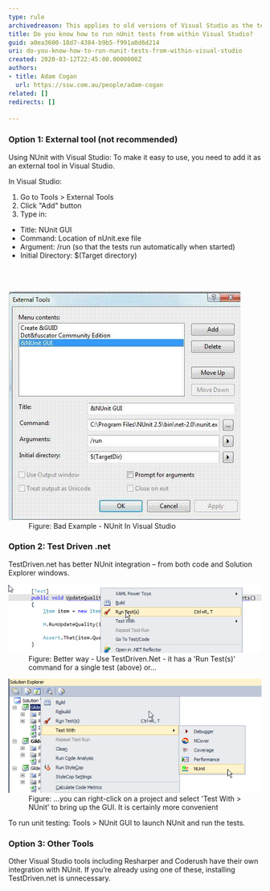 ```yaml
---
type: rule
archivedreason: This applies to old versions of Visual Studio as the test frameworks now provide their own test runner implementations for Visual Studio
title: Do you know how to run nUnit tests from within Visual Studio?
guid: a0ea3600-18d7-4384-b9b5-f991a0d6d214
uri: do-you-know-how-to-run-nunit-tests-from-within-visual-studio
created: 2020-03-12T22:45:00.0000000Z
authors:
- title: Adam Cogan
  url: https://ssw.com.au/people/adam-cogan
related: []
redirects: []

---
```



<h3 class="ssw15-rteElement-H3">Option 1: External tool (not recommended)​<br></h3><p>Using NUnit with Visual Studio: To make it easy to use, you need to add it as an external tool in Visual Studio.</p><p>In Visual Studio:</p><ol><li>Go to Tools > External Tools</li><li>Click "Add" button</li><li>Type in:</li></ol><ul><li>Title: NUnit GUI</li><li>Command: Location of nUnit.exe file</li><li>Argument: /run (so that the tests run automatically when started)</li><li>Initial Directory: $(Target directory)<br></li></ul>
<br><excerpt class='endintro'></excerpt><br>
<dl class="badImage"><dt>​<img src="NUnitInVStudio.jpg" alt="NUnitInVStudio.jpg" /></dt><dd>Figure: Bad Example - NUnit In Visual Studio</dd></dl><h3 class="ssw15-rteElement-H3">Option 2: Test Driven .net​​<br></h3><p>TestDriven.net has better NUnit integration – from both code and Solution Explorer windows.</p><dl class="image"><dt><img src="UseTestDriven.jpg" alt="UseTestDriven.jpg" /></dt><dd>Figure: Better way - Use TestDriven.Net - it has a 'Run Test(s)' command for a single test (above) or...</dd></dl><dl class="image"><dt><img src="GUIBringUpAction.jpg" alt="GUIBringUpAction.jpg" /></dt><dd>Figure: ...you can right-click on a project and select 'Test With > NUnit' to bring up the GUI. It is certainly more convenient</dd></dl><p>​To run unit testing: Tools > NUnit GUI to launch NUnit and run the tests.</p><h3 class="ssw15-rteElement-H3">Option 3: Other Tools​<br></h3><p>Other Visual Studio tools including Resharper and Coderush have their own integration with NUnit. If you’re already using one of these, installing TestDriven.net is unnecessary.<br></p>


